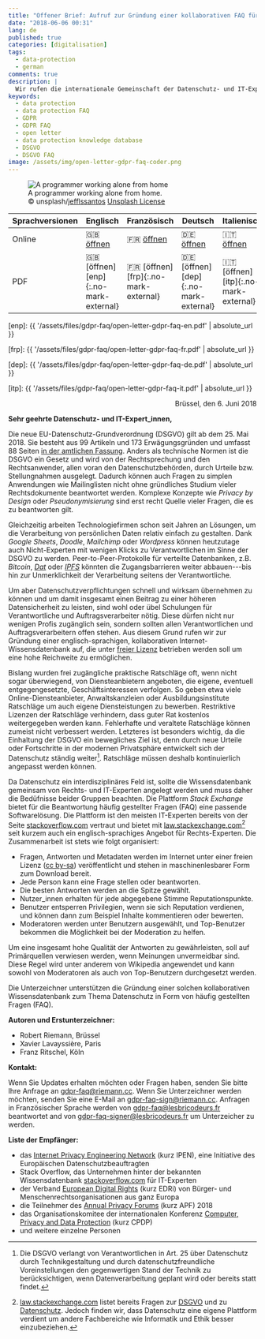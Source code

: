 ```yaml
---
title: "Offener Brief: Aufruf zur Gründung einer kollaborativen FAQ für Datenschutz"
date: "2018-06-06 00:31"
lang: de
published: true
categories: [digitalisation]
tags:
  - data-protection
  - german
comments: true
description: |
  Wir rufen die internationale Gemeinschaft der Datenschutz- und IT-Experten zur Gründung einer kollaborativen Internet-Wissensdatenbank zum Thema Datenschutz auf (GDPR FAQ/DSGVO FAQ).
keywords:
  - data protection
  - data protection FAQ
  - GDPR
  - GDPR FAQ
  - open letter
  - data protection knowledge database
  - DSGVO
  - DSGVO FAQ
image: /assets/img/open-letter-gdpr-faq-coder.png
---
```


<figure>
  <img src="{{ "/assets/img/open-letter-gdpr-faq-coder.png" | absolute_url }}" alt="A programmer working alone from home">
  <figcaption><div class="caption">A programmer working alone from home.</div>
<div class="license">© unsplash/<a href="https://unsplash.com/photos/9SoCnyQmkzI">jefflssantos</a> <a href="https://unsplash.com/license">Unsplash License</a>
</div></figcaption>
</figure>

| Sprachversionen | Englisch                               | Französisch                            | Deutsch                                | Italienisch                            |
| --------------- | -------------------------------------- | -------------------------------------- | -------------------------------------- | -------------------------------------- |
| Online          | :gb: [öffnen][eno]                     | :fr: [öffnen][fro]                     | :de: [öffnen][deo]                     | :it: [öffnen][ito]                     |
| PDF             | :gb: [öffnen][enp]{:.no-mark-external} | :fr: [öffnen][frp]{:.no-mark-external} | :de: [öffnen][dep]{:.no-mark-external} | :it: [öffnen][itp]{:.no-mark-external} |

[eno]: 2018-06-06-open-letter-call-for-a-collaborative-data-protection-faq.md
[enp]: {{ '/assets/files/gdpr-faq/open-letter-gdpr-faq-en.pdf' | absolute_url }}

[fro]: https://lesbricodeurs.fr/notes/RGPD-FAQ/
[frp]: {{ '/assets/files/gdpr-faq/open-letter-gdpr-faq-fr.pdf' | absolute_url }}

[deo]: 2018-06-06-open-letter-call-for-a-collaborative-data-protection-faq-de.md
[dep]: {{ '/assets/files/gdpr-faq/open-letter-gdpr-faq-de.pdf' | absolute_url }}

[ito]: 2018-06-06-open-letter-call-for-a-collaborative-data-protection-faq-it.md
[itp]: {{ '/assets/files/gdpr-faq/open-letter-gdpr-faq-it.pdf' | absolute_url }}

<div style="text-align:right">
Brüssel, den 6. Juni 2018
</div>


**Sehr geehrte Datenschutz- und IT-Expert_innen,**

Die neue EU-Datenschutz-Grundverordnung (DSGVO) gilt ab dem 25. Mai 2018. Sie besteht aus 99 Artikeln und 173 Erwägungsgründen und umfasst 88 Seiten [in der amtlichen Fassung][GDPR-eurlex]. Anders als technische Normen ist die DSGVO ein Gesetz und wird von der Rechtsprechung und den Rechtsanwender, allen voran den Datenschutzbehörden, durch Urteile bzw. Stellungnahmen ausgelegt. Dadurch können auch Fragen zu simplen Anwendungen wie Mailinglisten nicht ohne gründliches Studium vieler Rechtsdokumente beantwortet werden. Komplexe Konzepte wie *Privacy by Design* oder *Pseudonymisierung* sind erst recht Quelle vieler Fragen, die es zu beantworten gilt.

Gleichzeitig arbeiten Technologiefirmen schon seit Jahren an Lösungen, um die Verarbeitung von persönlichen Daten relativ einfach zu gestalten.
Dank *Google Sheets*, *Doodle*, *Mailchimp* oder *Wordpress* können heutzutage auch Nicht-Experten mit wenigen Klicks zu Verantwortlichen im Sinne der DSGVO zu werden. Peer-to-Peer-Protokolle für verteilte Datenbanken, z.B. *Bitcoin*, *[Dat]* oder *[IPFS]* könnten die Zugangsbarrieren weiter abbauen---bis hin zur Unmerklichkeit der Verarbeitung seitens der Verantwortliche.

<!--more-->

Um aber Datenschutzverpflichtungen schnell und wirksam übernehmen zu können und um damit insgesamt einen Beitrag zu einer höheren Datensicherheit zu leisten, sind wohl oder übel Schulungen für Verantwortliche und Auftragsverarbeiter nötig. Diese dürfen nicht nur wenigen Profis zugänglich sein, sondern sollten allen Verantwortlichen und Auftragsverarbeitern offen stehen. Aus diesem Grund rufen wir zur Gründung einer englisch-sprachigen, kollaborativen Internet-Wissensdatenbank auf, die unter [freier Lizenz][creative commons] betrieben werden soll um eine hohe Reichweite zu ermöglichen.

Bislang wurden frei zugängliche praktische Ratschläge oft, wenn nicht sogar überwiegend, von Diensteanbietern angeboten, die eigene, eventuell entgegengesetzte, Geschäftsinteressen verfolgen. So geben etwa viele Online-Diensteanbieter, Anwaltskanzleien oder Ausbildungsinstitute Ratschläge um auch eigene Diensteistungen zu bewerben. Restriktive Lizenzen der Ratschläge verhindern, dass guter Rat kostenlos weitergegeben werden kann. Fehlerhafte und veraltete Ratschläge können zumeist nicht verbessert werden. Letzteres ist besonders wichtig, da die Einhaltung der DSGVO ein bewegliches Ziel ist, denn durch neue Urteile oder Fortschritte in der modernen Privatsphäre entwickelt sich der Datenschutz ständig weiter[^state-of-art]. Ratschläge müssen deshalb kontinuierlich angepasst werden können.

[^state-of-art]: Die DSGVO verlangt von Verantwortlichen in Art. 25 über Datenschutz durch Technikgestaltung und durch datenschutzfreundliche Voreinstellungen den gegenwertigen Stand der Technik zu berücksichtigen, wenn Datenverarbeitung geplant wird oder bereits statt findet.

Da Datenschutz ein interdisziplinäres Feld ist, sollte die Wissensdatenbank gemeinsam von Rechts- und IT-Experten angelegt werden und muss daher die Bedüfnisse beider Gruppen beachten. Die Plattform *Stack Exchange* bietet für die Beantwortung häufig gestellter Fragen (FAQ) eine passende Softwarelösung. Die Plattform ist den meisten IT-Experten bereits von der Seite
[stackoverflow.com] vertraut und bietet mit [law.stackexchange.com][law.stackexchange.com][^law-stackexchange] seit kurzem auch ein englisch-sprachiges Angebot für Rechts-Experten. Die Zusammenarbeit ist stets wie folgt organisiert:

- Fragen, Antworten und Metadaten werden im Internet unter einer freien Lizenz ([cc by-sa]) veröffentlicht und stehen in maschinenlesbarer Form zum Download bereit.
- Jede Person kann eine Frage stellen oder beantworten.
- Die besten Antworten werden an die Spitze gewählt.
- Nutzer_innen erhalten für jede abgegebene Stimme Reputationspunkte.
- Benutzer entsperren Privilegien, wenn sie sich Reputation verdienen, und können dann zum Beispiel Inhalte kommentieren oder bewerten.
- Moderatoren werden unter Benutzern ausgewählt, und Top-Benutzer bekommen die Möglichkeit bei der Moderation zu helfen.

Um eine insgesamt hohe Qualität der Antworten zu gewährleisten, soll auf Primärquellen verwiesen werden, wenn Meinungen unvermeidbar sind. Diese Regel wird unter anderem von Wikipedia angewendet und kann sowohl von Moderatoren als auch von Top-Benutzern durchgesetzt werden.

[^law-stackexchange]: [law.stackexchange.com] listet bereits Fragen zur [DSGVO](https://law.stackexchange.com/questions/tagged/gdpr) und zu [Datenschutz](https://law.stackexchange.com/questions/tagged/gdpr+data-protection). Jedoch finden wir, dass Datenschutz eine eigene Plattform verdient um andere Fachbereiche wie Informatik und Ethik besser einzubeziehen.

Die Unterzeichner unterstützen die Gründung einer solchen kollaborativen Wissensdatenbank zum Thema Datenschutz in Form von häufig gestellten Fragen (FAQ).

**Autoren und Erstunterzeichner:**

- Robert Riemann, Brüssel
- Xavier Lavayssière, Paris
- Franz Ritschel, Köln

**Kontakt:**

Wenn Sie Updates erhalten möchten oder Fragen haben, senden Sie bitte Ihre Anfrage an <gdpr-faq@riemann.cc>. Wenn Sie Unterzeichner werden möchten, senden Sie eine E-Mail an <gdpr-faq-sign@riemann.cc>. Anfragen in Französischer Sprache werden von <gdpr-faq@lesbricodeurs.fr> beantwortet and von <gdpr-faq-signer@lesbricodeurs.fr> um Unterzeicher zu werden.

**Liste der Empfänger:**

- das [Internet Privacy Engineering Network][IPEN] (kurz IPEN), eine
Initiative des Europäischen Datenschutzbeauftragten
- Stack Overflow, das Unternehmen hinter der bekannten Wissensdatenbank
[stackoverflow.com] für IT-Experten
- der Verband [European Digital Rights][EDRi] (kurz EDRi) von Bürger- und Menschenrechtsorganisationen aus ganz Europa
- die Teilnehmer des [Annual Privacy Forums](http://privacyforum.eu/) (kurz APF) 2018
- das Organisationskomitee der internationalen Konferenz [Computer,
Privacy and Data Protection][CPDP] (kurz CPDP)
- und weitere einzelne Personen

[stackoverflow.com]: https://stackoverflow.com "Programmer’s knowledge database Stackoverflow"
[IPEN]: https://edps.europa.eu/data-protection/ipen-internet-privacy-engineering-network_en "Internet Privacy Engineering Network"
[EDRi]: https://edri.org/
[CPDP]: http://www.cpdpconferences.org/
[GDPR-eurlex]: http://eur-lex.europa.eu/legal-content/EN/TXT/?uri=uriserv:OJ.L_.2016.119.01.0001.01.ENG "GDPR in the Official Journal of the European Union"
[Dat]: https://datproject.org/
[IPFS]: https://ipfs.io/
[creative commons]: https://creativecommons.org/
[law.stackexchange.com]: https://law.stackexchange.com
[cc by-sa]: https://creativecommons.org/licenses/by-sa/3.0/
